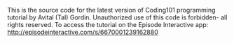 This is the source code for the latest version of Coding101 programming tutorial by Avital (Tal) Gordin. 
Unauthorized use of this code is forbidden- all rights reserved.
To access the tutorial on the Episode Interactive app: http://episodeinteractive.com/s/6670001239162880
